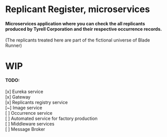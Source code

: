 # Replicant Register, microservices

#### Microservices application where you can check the all replicants produced by Tyrell Corporation and their respective occurrence records.

(The replicants treated here are part of the fictional universe of Blade Runner)

# WIP

#### TODO:
[x] Eureka service <br>
[x] Gateway <br>
[x] Replicants registry service <br>
[~] Image service <br>
[ ] Occurrence service <br>
[ ] Automated service for factory production <br>
[ ] Middleware services <br>
[ ] Message Broker
